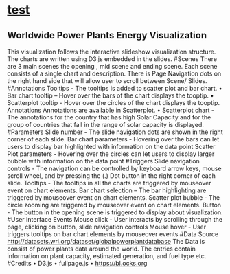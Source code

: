 # [test](https://ranem2.github.io/D3-Visualization-Project/final.html)

## Worldwide Power Plants Energy Visualization
This visualization follows the interactive slideshow visualization structure. The charts are written using D3.js embedded in the slides.
#Scenes
There are 3 main scenes the opening , mid scene and ending scene. Each scene consists of a single chart and description. There is Page Navigation dots on the right hand side that will allow user to scroll between Scene/ Slides.  
#Annotations
Tooltips - The tooltips is added to scatter plot and bar chart.
•	Bar chart tooltip – Hover over the bars of the chart displays the tooptip.
•	Scatterplot tooltip - Hover over the circles of the chart displays the tooptip.
Annotations Annotations are available in Scatterplot.
•	Scatterplot chart - The annotations for the country that has high Solar Capacity and for the group of countries that fall in the range of solar capacity is displayed.
#Parameters
Slide number - The slide navigation dots are shown in the right corner of each slide. 
Bar chart parameters - Hovering over the bars can let users to display bar highlighted with information on the data point 
Scatter Plot parameters - Hovering over the circles can let users to display larger bubble with information on the data point
#Triggers
Slide navigation controls - The navigation can be controlled by keyboard arrow keys, mouse scroll wheel, and by pressing the (.) Dot button in the right corner of each slide.
Tooltips - The tooltips in all the charts are triggered by mouseover event on chart elements.
Bar chart selection – The bar highlighting are triggered by mouseover event on chart elements.
Scatter plot bubble - The circle zooming are triggered by mouseover event on chart elements.
Button - The button in the opening scene is triggered to display about visualization.
#User Interface Events
Mouse click - User interacts by scrolling through the page, clicking on button, slide navigation controls
Mouse hover - User triggers tooltips on bar chart elements by mouseover events
#Data Source
http://datasets.wri.org/dataset/globalpowerplantdatabase
The Data is consist of power plants data around the world. The entries contain information on plant capacity, estimated generation, and fuel type etc.
#Credits
•	D3.js
•	fullpage.js
•	https://bl.ocks.org


